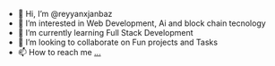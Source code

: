 - 👋 Hi, I’m @reyyanxjanbaz
- 👀 I’m interested in Web Development, Ai and block chain tecnology
- 🌱 I’m currently learning Full Stack Development
- 💞️ I’m looking to collaborate on Fun projects and Tasks
- 📫 How to reach me [...](https://www.linkedin.com/in/reyyan-aleem-janbaz-37864426a/)

<!---
reyyanxjanbaz/reyyanxjanbaz is a ✨ special ✨ repository because its `README.md` (this file) appears on your GitHub profile.
You can click the Preview link to take a look at your changes.
--->
